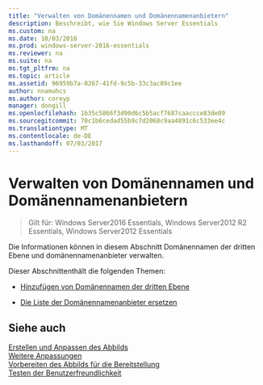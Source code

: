 ```yaml
---
title: "Verwalten von Domänennamen und Domänennamenanbietern"
description: Beschreibt, wie Sie Windows Server Essentials
ms.custom: na
ms.date: 10/03/2016
ms.prod: windows-server-2016-essentials
ms.reviewer: na
ms.suite: na
ms.tgt_pltfrm: na
ms.topic: article
ms.assetid: 96959b7a-0267-41fd-9c5b-33c3ac89c1ee
author: nnamuhcs
ms.author: coreyp
manager: dongill
ms.openlocfilehash: 1b35c5866f3d90d6c5b5acf7687caaccce83de09
ms.sourcegitcommit: 70c1b6cedad55b9c7d2068c9aa4891c6c533ee4c
ms.translationtype: MT
ms.contentlocale: de-DE
ms.lasthandoff: 07/03/2017
---
```

# <a name="manage-domain-names-and-domain-name-providers"></a>Verwalten von Domänennamen und Domänennamenanbietern

>Gilt für: Windows Server2016 Essentials, Windows Server2012 R2 Essentials, Windows Server2012 Essentials

Die Informationen können in diesem Abschnitt Domänennamen der dritten Ebene und domänennamenanbieter verwalten.  
  
 Dieser Abschnittenthält die folgenden Themen:  
  
-   [Hinzufügen von Domänennamen der dritten Ebene](Add-Third-Level-Domain-Names.md)  
  
-   [Die Liste der Domänennamenanbieter ersetzen](Replace-the-List-of-Domain-Name-Providers.md)  
  
## <a name="see-also"></a>Siehe auch  
 [Erstellen und Anpassen des Abbilds](Creating-and-Customizing-the-Image.md)   
 [Weitere Anpassungen](Additional-Customizations.md)   
 [Vorbereiten des Abbilds für die Bereitstellung](Preparing-the-Image-for-Deployment.md)   
 [Testen der Benutzerfreundlichkeit](Testing-the-Customer-Experience.md)